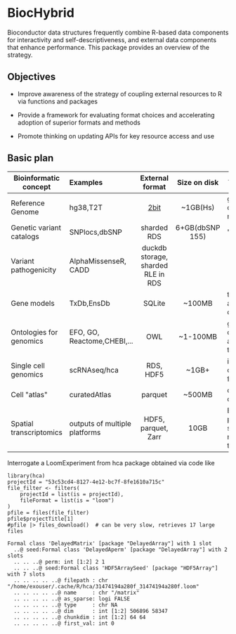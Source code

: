 # BiocHybrid

Bioconductor data structures frequently combine R-based data
components for interactivity and self-descriptiveness, and
external data components that enhance performance.  This
package provides an overview of the strategy.

## Objectives

- Improve awareness of the strategy of coupling external resources to R
via functions and packages

- Provide a framework for evaluating format choices and accelerating
adoption of superior formats and methods

- Promote thinking on updating APIs for key resource access and use

## Basic plan

|Bioinformatic concept|Examples|External format|Size on disk|Typical query|
|---------------------|:---|:---------------:|:------------:|-------------|
|Reference Genome|hg38,T2T|[2bit](https://genome.ucsc.edu/goldenpath/help/twoBit.html)|~1GB(Hs)|genomic content in region|
|Genetic variant catalogs|SNPlocs,dbSNP|sharded RDS|6+GB(dbSNP 155)|"snpsBy..."|
|Variant pathogenicity|AlphaMissenseR, CADD|duckdb storage, sharded RLE in RDS|
|Gene models|TxDb,EnsDb|SQLite|~100MB|transcript id and coordinates|
|Ontologies for genomics|EFO, GO, Reactome,CHEBI,...|OWL|~1-100MB|gene sets, common ancestral terms|
|Single cell genomics|scRNAseq/hca|RDS, HDF5|~1GB+|inference on cell type and function|
|Cell "atlas"|curatedAtlas|parquet|~500MB|cells by donor characteristics|
|Spatial transcriptomics|outputs of multiple platforms|HDF5, parquet, Zarr|10GB|Expression patterns in spatially registered tissue images|


Interrogate a LoomExperiment from hca package obtained via code like
```
library(hca)
projectId = "53c53cd4-8127-4e12-bc7f-8fe1610a715c"
file_filter <- filters(
    projectId = list(is = projectId),
    fileFormat = list(is = "loom")
)
pfile = files(file_filter)
pfile$projectTitle[1]
#pfile |> files_download()  # can be very slow, retrieves 17 large files
```
```
Formal class 'DelayedMatrix' [package "DelayedArray"] with 1 slot
  ..@ seed:Formal class 'DelayedAperm' [package "DelayedArray"] with 2 slots
  .. .. ..@ perm: int [1:2] 2 1
  .. .. ..@ seed:Formal class 'HDF5ArraySeed' [package "HDF5Array"] with 7 slots
  .. .. .. .. ..@ filepath : chr "/home/exouser/.cache/R/hca/31474194a280f_31474194a280f.loom"
  .. .. .. .. ..@ name     : chr "/matrix"
  .. .. .. .. ..@ as_sparse: logi FALSE
  .. .. .. .. ..@ type     : chr NA
  .. .. .. .. ..@ dim      : int [1:2] 506896 58347
  .. .. .. .. ..@ chunkdim : int [1:2] 64 64
  .. .. .. .. ..@ first_val: int 0
```
